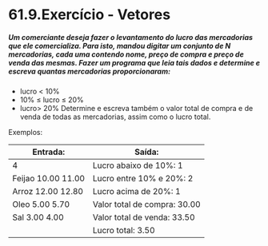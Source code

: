 # 61.9.Exercício - Vetores
##### Um comerciante deseja fazer o levantamento do lucro das mercadorias que ele comercializa. Para isto, mandou digitar um conjunto de N mercadorias, cada uma contendo nome, preço de compra e preço de venda das mesmas. Fazer um programa que leia tais dados e determine e escreva quantas mercadorias proporcionaram:
- lucro < 10%
- 10% ≤ lucro ≤ 20%
- lucro> 20%
Determine e escreva também o valor total de compra e de venda de todas as mercadorias, assim como o lucro total.

Exemplos:

| Entrada:              | Saída:                        |
|-----------------------|-------------------------------|
| 4                     | Lucro abaixo de 10%: 1        |
| Feijao 10.00 11.00    | Lucro entre 10% e 20%: 2      |
| Arroz 12.00 12.80     | Lucro acima de 20%: 1         |
| Oleo 5.00 5.70        | Valor total de compra: 30.00  |
| Sal 3.00 4.00         | Valor total de venda: 33.50   |
|                       | Lucro total: 3.50             |